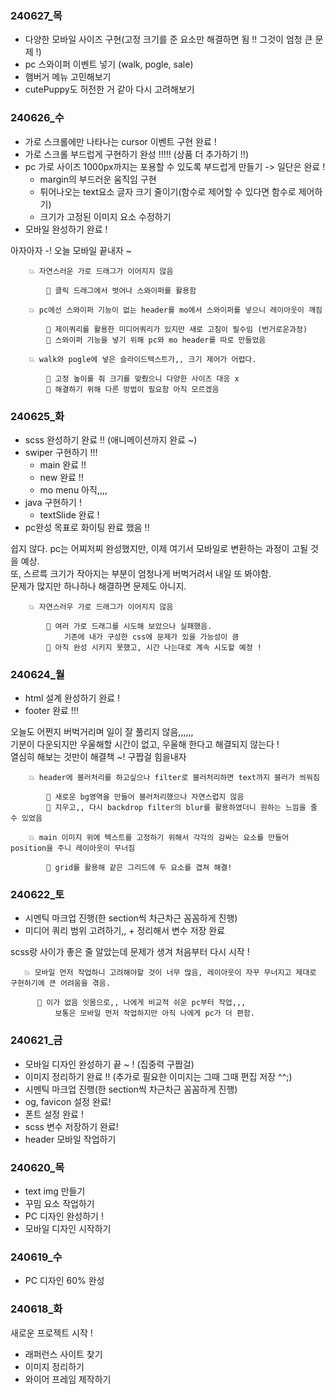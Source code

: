### 240627_목 
  - 다양한 모바일 사이즈 구현(고정 크기를 준 요소만 해결하면 됨 !! 그것이 엄청 큰 문제 !)
  - pc 스와이퍼 이벤트 넣기 (walk, pogle, sale)
  - 햄버거 메뉴 고민해보기
  - cutePuppy도 허전한 거 같아 다시 고려해보기

### 240626_수
  - 가로 스크롤에만 나타나는 cursor 이벤트 구현 완료 !
  - 가로 스크롤 부드럽게 구현하기 완성 !!!!! (상품 더 추가하기 !!)
  - pc 가로 사이즈 1000px까지는 포용할 수 있도록 부드럽게 만들기 -> 일단은 완료 !
    - margin의 부드러운 움직임 구현
    - 튀어나오는 text요소 글자 크기 줄이기(함수로 제어할 수 있다면 함수로 제어하기)
    - 크기가 고정된 이미지 요소 수정하기
  - 모바일 완성하기 완료 !

아자아자 -! 
오늘 모바일 끝내자 ~
                       
        💥 자연스러운 가로 드래그가 이어지지 않음                    
                 
            💫 클릭 드래그에서 벗어나 스와이퍼를 활용함             
       
        💥 pc에선 스와이퍼 기능이 없는 header를 mo에서 스와이퍼를 넣으니 레이아웃이 깨짐    
                  
            💫 제이쿼리를 활용한 미디어쿼리가 있지만 새로 고침이 필수임 (번거로운과정)           
            💫 스와이퍼 기능을 넣기 위해 pc와 mo header를 따로 만들었음            

        💥 walk와 pogle에 넣은 슬라이드텍스트가,, 크기 제어가 어렵다.
                  
            💫 고정 높이를 줘 크기를 맞췄으니 다양한 사이즈 대응 x                
            💫 해결하기 위해 다른 방법이 필요함 아직 모르겠음              
                           

### 240625_화
  - scss 완성하기 완료 !! (애니메이션까지 완료 ~) 
  - swiper 구현하기 !!!
    - main 완료 !!
    - new 완료 !!
    - mo menu 아직,,,, 
  - java 구현하기  !         
    - textSlide 완료 !
  - pc완성 목표로 화이팅 완료 했음 !!

쉽지 않다. pc는 어찌저찌 완성했지만, 이제 여기서 모바일로 변환하는 과정이 고될 것을 예상.              
또, 스르륵 크기가 작아지는 부분이 엄청나게 버벅거려서 내일 또 봐야함.                   
문제가 많지만 하나하나 해결하면 문제도 아니지.         

        💥 자연스러우 가로 드래그가 이어지지 않음    
                    
            💫 여러 가로 드래그를 시도해 보았으나 실패했음. 
                기존에 내가 구성한 css에 문제가 있을 가능성이 큼              
            💫 아직 완성 시키지 못했고, 시간 나는대로 계속 시도할 예정 !

  
### 240624_월
  - html 설계 완성하기 완료 !         
  - footer 완료 !!!
            
오늘도 어쩐지 버벅거리며 일이 잘 풀리지 않음,,,,,,          
기분이 다운되지만 우울해할 시간이 없고, 우울해 한다고 해결되지 않는다 !               
열심히 해보는 것만이 해결책 ~! 구짭걸 힘을내자             

        💥 header에 블러처리를 하고싶으나 filter로 블러처리하면 text까지 블러가 씌워짐     
                  
            💫 새로운 bg영역을 만들어 블러처리했으나 자연스럽지 않음              
            💫 지우고,, 다시 backdrop filter의 blur를 활용하였더니 원하는 느낌을 줄 수 있었음
                     
        💥 main 이미지 위에 텍스트를 고정하기 위해서 각각의 감싸는 요소를 만들어 position을 주니 레이아웃이 무너짐     
                  
            💫 grid를 활용해 같은 그리드에 두 요소를 겹쳐 해결!              
            
    
### 240622_토    
  - 시멘틱 마크업 진행(한 section씩 차근차근 꼼꼼하게 진행)        
  - 미디어 쿼리 범위 고려하기,, + 정리해서 변수 저장 완료        
            
scss랑 사이가 좋은 줄 알았는데 문제가 생겨 처음부터 다시 시작 !        
     
       💥 모바일 먼저 작업하니 고려해야할 것이 너무 많음, 레이아웃이 자꾸 무너지고 제대로 구현하기에 큰 어려움을 겪음.      
                  
          💫 이가 없음 잇몸으로,, 나에게 비교적 쉬운 pc부터 작업,,,        
              보통은 모바일 먼저 작업하지만 아직 나에게 pc가 더 편함.
               
### 240621_금
  - 모바일 디자인 완성하기 끝 ~ !
    (집중력 구짭걸)
  - 이미지 정리하기 완료 !! (추가로 필요한 이미지는 그때 그때 편집 저장 ^^;)
  - 시멘틱 마크업 진행(한 section씩 차근차근 꼼꼼하게 진행)
  - og, favicon 설정 완료! 
  - 폰트 설정 완료 !
  - scss 변수 저장하기 완료!
  - header 모바일 작업하기

### 240620_목 
  - text img 만들기
  - 꾸밈 요소 작업하기
  - PC 디자인 완성하기 !
  - 모바일 디자인 시작하기

### 240619_수 
  - PC 디자인 60% 완성

### 240618_화
  새로운 프로젝트 시작 ! 
  - 래퍼런스 사이트 찾기
  - 이미지 정리하기
  - 와이어 프레임 제작하기
